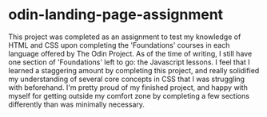 # odin-landing-page-assignment

This project was completed as an assignment to test my knowledge of HTML and CSS upon completing the 'Foundations' courses in each language offered by The Odin Project.  As of the time of writing, I still have one section of 'Foundations' left to go: the Javascript lessons.  I feel that I learned a staggering amount by completing this project, and really solidified my understanding of several core concepts in CSS that I was struggling with beforehand.  I'm pretty proud of my finished project, and happy with myself for getting outside my comfort zone by completing a few sections differently than was minimally necessary.